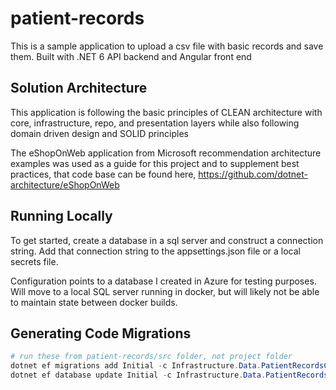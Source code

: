 # patient-records
This is a sample application to upload a csv file with basic records and save them. Built with .NET 6 API backend and Angular front end

## Solution Architecture

This application is following the basic principles of CLEAN architecture with core, infrastructure, repo, and presentation layers while also following domain driven design and SOLID principles

The eShopOnWeb application from Microsoft recommendation architecture examples was used as a guide for this project and to supplement best practices, that code base can be found here, https://github.com/dotnet-architecture/eShopOnWeb

## Running Locally

To get started, create a database in a sql server and construct a connection string. Add that connection string to the appsettings.json file or a local secrets file.

Configuration points to a database I created in Azure for testing purposes. Will move to a local SQL server running in docker, but will likely not be able to maintain state between docker builds.

## Generating Code Migrations

```powershell
# run these from patient-records/src folder, not project folder
dotnet ef migrations add Initial -c Infrastructure.Data.PatientRecordsContext -p Infrastructure -s API -o Data/Migrations
dotnet ef database update Initial -c Infrastructure.Data.PatientRecordsContext -p Infrastructure -s API
```